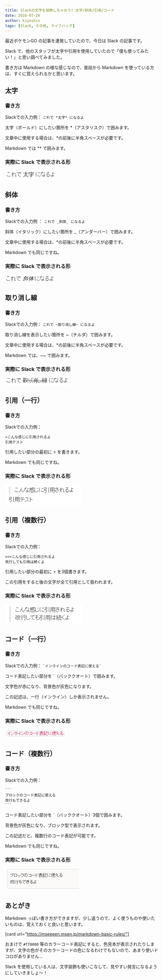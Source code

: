 ```yaml
---
title: Slackの文字を装飾しちゃおう! 太字/斜体/引用/コード
date: 2016-07-28
author: kiyoshin
tags: [Slack, その他, ライフハック]
---
```


最近ポケモンGO の記事を連発していたので、今日は Slack の記事です。

Slack で、他のスタッフが太字や引用を使用していたので「僕も使ってみたい！」と思い調べてみました。

書き方は Markdown の様な感じなので、普段から Markdown を使っている方は、すぐに覚えられるかと思います。

## 太字
### 書き方
Slackでの入力例： `これで *太字* になるよ`

太字（ボールド）にしたい箇所を *（アスタリスク）で囲みます。

文章中に使用する場合は、*の前後に半角スペースが必要です。

Markdown では ** で囲みます。
### 実際に Slack で表示される形
![太字](images/slack-text-decoration-1.png)

## 斜体
### 書き方
Slackでの入力例 ： `これで _斜体_ になるよ`

斜体（イタリック）にしたい箇所を _（アンダーバー）で囲みます。

文章中に使用する場合は、*の前後に半角スペースが必要です。

Markdown でも同じですね。
### 実際に Slack で表示される形
![斜体](images/slack-text-decoration-2.png)

## 取り消し線
### 書き方
Slackでの入力例： `これで ~取り消し線~ になるよ`

取り消し線を表示したい箇所を ~（チルダ）で囲みます。

文章中に使用する場合は、*の前後に半角スペースが必要です。

Markdown では、~~ で囲みます。
### 実際に Slack で表示される形
![取り消し線](images/slack-text-decoration-3.png)

## 引用（一行）
### 書き方
Slackでの入力例： 
```
>こんな感じに引用されるよ
引用テスト
```
引用したい部分の最初に > を書きます。

Markdown でも同じですね。
### 実際に Slack で表示される形
![一行引用](images/slack-text-decoration-4.png)

## 引用（複数行）
### 書き方
Slackでの入力例： 
```
>>>こんな感じに引用されるよ
改行しても引用は続くよ
```

引用したい部分の最初に > を3個書きます。

この引用をすると後の文字が全て引用として扱われます。

### 実際に Slack で表示される形
![複数行引用](images/slack-text-decoration-5.png)

## コード（一行）
### 書き方
Slackでの入力例： `` `インラインのコード表記に使える` ``

コード表記したい部分を `（バッククオート）で囲みます。

文字色が赤になり、背景色が灰色になります。

この記述は、一行（インライン）しか表示されません。

Markdown でも同じですね。
### 実際に Slack で表示される形
![インラインコード](images/slack-text-decoration-6.png)

## コード（複数行）
### 書き方
Slackでの入力例： 
````
```
ブロックのコード表記に使える
改行もできるよ
```
````

コード表記したい部分を `（バッククオート）3個で囲みます。

背景色が灰色になり、ブロック型で表示されます。

この記述だと、複数行のコード表記が可能です。

Markdown でも同じですね。
### 実際に Slack で表示される形
![インラインコード](images/slack-text-decoration-7.png)

## あとがき
Markdown っぽい書き方ができますが、少し違うので、よく使うものや使いたいものは、覚えておくと良いと思います。

[card url="https://mseeeen.msen.jp/markdown-basic-rules/"]

おまけで `#ff0000` 等のカラーコード表記にすると、色見本が表示されたりしますが、文字の色がそのカラーコードの色になるわけでもないので、あまり使いドコロがありません…

Slack を使用している人は、文字装飾も使いこなして、見やすい発言になるようにしていきましょ～！
